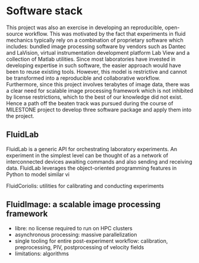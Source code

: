 # Software stack

This project was also an exercise in developing an reproducible, open-source
workflow. This was motivated by the fact that experiments in fluid mechanics
typically rely on a combination of proprietary software which includes: bundled image
processing software by vendors such as Dantec and LaVision, virtual
instrumentation development platform Lab View and a collection of Matlab
utilities. Since most laboratories have invested in developing expertise in
such software, the easier approach would have been to reuse existing tools.
However, this model is restrictive and cannot be transformed into a
reproducible and collaborative workflow. Furthermore, since this project
involves terabytes of image data, there was a clear need for scalable image
processing framework which is not inhibited by license restrictions, which to
the best of our knowledge did not exist. Hence a path off the beaten track was
pursued during the course of MILESTONE project to develop three software
package and apply them into the project.

## FluidLab

FluidLab is a generic API for orchestrating laboratory experiments. An
experiment in the simplest level can be thought of as a network of
interconnected devices awaiting commands and also sending and receiving data.
FluidLab leverages the object-oriented programming features in Python to model
similar vi


FluidCoriolis: utilities for calibrating and conducting experiments

## FluidImage: a scalable image processing framework

* libre: no license required to run on HPC clusters
* asynchronous processing: massive parallelization
* single tooling for entire post-experiment workflow: calibration,
  preprocessing, PIV, postprocessing of velocity fields
* limitations: algorithms

